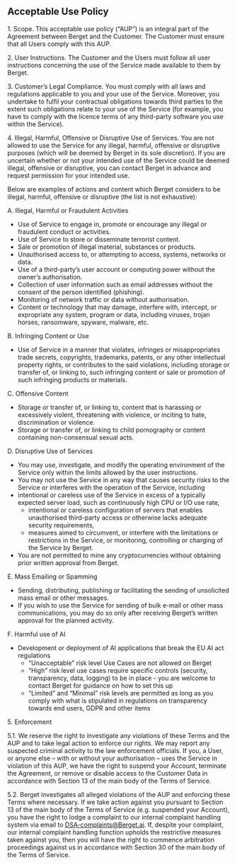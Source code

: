 ## Acceptable Use Policy

1\. Scope. This acceptable use policy (“AUP”) is an integral part of the Agreement between Berget and the Customer. The Customer must ensure that all Users comply with this AUP.

2\. User Instructions. The Customer and the Users must follow all user instructions concerning the use of the Service made available to them by Berget.

3\. Customer’s Legal Compliance. You must comply with all laws and regulations applicable to you and your use of the Service. Moreover, you undertake to fulfil your contractual obligations towards third parties to the extent such obligations relate to your use of the Service (for example, you have to comply with the licence terms of any third-party software you use within the Service).

4\. Illegal, Harmful, Offensive or Disruptive Use of Services. You are not allowed to use the Service for any illegal, harmful, offensive or disruptive purposes (which will be deemed by Berget in its sole discretion). If you are uncertain whether or not your intended use of the Service could be deemed illegal, offensive or disruptive, you can contact Berget in advance and request permission for your intended use.

Below are examples of actions and content which Berget considers to be illegal, harmful, offensive or disruptive (the list is not exhaustive):

A. Illegal, Harmful or Fraudulent Activities

- Use of Service to engage in, promote or encourage any illegal or fraudulent conduct or activities.
- Use of Service to store or disseminate terrorist content.
- Sale or promotion of illegal material, substances or products.
- Unauthorised access to, or attempting to access, systems, networks or data.
- Use of a third-party’s user account or computing power without the owner’s authorisation.
- Collection of user information such as email addresses without the consent of the person identified (phishing).
- Monitoring of network traffic or data without authorisation.
- Content or technology that may damage, interfere with, intercept, or expropriate any system, program or data, including viruses, trojan horses, ransomware, spyware, malware, etc.

B. Infringing Content or Use

- Use of Service in a manner that violates, infringes or misappropriates trade secrets, copyrights, trademarks, patents, or any other intellectual property rights, or contributes to the said violations, including storage or transfer of, or linking to, such infringing content or sale or promotion of such infringing products or materials.

C. Offensive Content

- Storage or transfer of, or linking to, content that is harassing or excessively violent, threatening with violence, or inciting to hate, discrimination or violence.
- Storage or transfer of, or linking to child pornography or content containing non-consensual sexual acts.

D. Disruptive Use of Services

- You may use, investigate, and modify the operating environment of the Service only within the limits allowed by the user instructions.
- You may not use the Service in any way that causes security risks to the Service or interferes with the operation of the Service, including
- intentional or careless use of the Service in excess of a typically expected server load, such as continuously high CPU or I/O use rate,
  - intentional or careless configuration of servers that enables unauthorised third-party access or otherwise lacks adequate security requirements,
  - measures aimed to circumvent, or interfere with the limitations or restrictions in the Service, or monitoring, controlling or charging of the Service by Berget.
- You are not permitted to mine any cryptocurrencies without obtaining prior written approval from Berget.

E. Mass Emailing or Spamming

- Sending, distributing, publishing or facilitating the sending of unsolicited mass email or other messages.
- If you wish to use the Service for sending of bulk e-mail or other mass communications, you may do so only after receiving Berget’s written approval for the planned activity.

F. Harmful use of AI

- Development or deployment of AI applications that break the EU AI act regulations
  - “Unacceptable” risk level Use Cases are not allowed on Berget
  - “High” risk level use cases require specific controls (security, transparency, data, logging) to be in place \- you are welcome to contact Berget for guidance on how to set this up
  - “Limited” and “Minimal” risk levels are permitted as long as you comply with what is stipulated in regulations on transparency towards end users, GDPR and other items

5\. Enforcement

5.1. We reserve the right to investigate any violations of these Terms and the AUP and to take legal action to enforce our rights. We may report any suspected criminal activity to the law enforcement officials. If you, a User, or anyone else – with or without your authorisation – uses the Service in violation of this AUP, we have the right to suspend your Account, terminate the Agreement, or remove or disable access to the Customer Data in accordance with Section 13 of the main body of the Terms of Service.

5.2. Berget investigates all alleged violations of the AUP and enforcing these Terms where necessary. If we take action against you pursuant to Section 13 of the main body of the Terms of Service (e.g. suspended your Account), you have the right to lodge a complaint to our internal complaint handling system via email to DSA-complaints@Berget.ai. If, despite your complaint, our internal complaint handling function upholds the restrictive measures taken against you, then you will have the right to commence arbitration proceedings against us in accordance with Section 30 of the main body of the Terms of Service.
